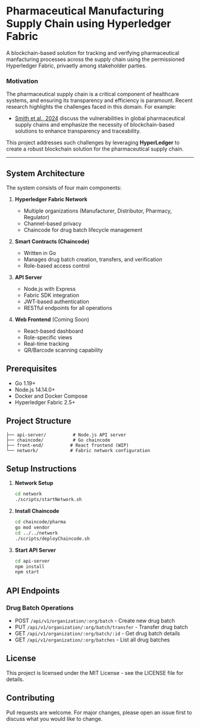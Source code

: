 # Pharmaceutical Manufacturing Supply Chain using Hyperledger Fabric

A blockchain-based solution for tracking and verifying pharmaceutical manfacturing processes across the supply chain using the permissioned Hyperledger Fabric, privaetly among stakeholder parties.

### Motivation

The pharmaceutical supply chain is a critical component of healthcare systems, and ensuring its transparency and efficiency is paramount. Recent research highlights the challenges faced in this domain. For example:

- [Smith et al., 2024](https://www.sciencedirect.com/science/article/abs/pii/S1551741124000792) discuss the vulnerabilities in global pharmaceutical supply chains and emphasize the necessity of blockchain-based solutions to enhance transparency and traceability.

This project addresses such challenges by leveraging **HyperLedger** to create a robust blockchain solution for the pharmaceutical supply chain.

---


## System Architecture

The system consists of four main components:

1. **Hyperledger Fabric Network**
   - Multiple organizations (Manufacturer, Distributor, Pharmacy, Regulator)
   - Channel-based privacy
   - Chaincode for drug batch lifecycle management

2. **Smart Contracts (Chaincode)**
   - Written in Go
   - Manages drug batch creation, transfers, and verification
   - Role-based access control

3. **API Server**
   - Node.js with Express
   - Fabric SDK integration
   - JWT-based authentication
   - RESTful endpoints for all operations

4. **Web Frontend** (Coming Soon)
   - React-based dashboard
   - Role-specific views
   - Real-time tracking
   - QR/Barcode scanning capability

## Prerequisites

- Go 1.19+
- Node.js 14.14.0+
- Docker and Docker Compose
- Hyperledger Fabric 2.5+

## Project Structure

```
├── api-server/          # Node.js API server
├── chaincode/           # Go chaincode
├── front-end/          # React frontend (WIP)
└── network/            # Fabric network configuration
```

## Setup Instructions

1. **Network Setup**
   ```bash
   cd network
   ./scripts/startNetwork.sh
   ```

2. **Install Chaincode**
   ```bash
   cd chaincode/pharma
   go mod vendor
   cd ../../network
   ./scripts/deployChaincode.sh
   ```

3. **Start API Server**
   ```bash
   cd api-server
   npm install
   npm start
   ```

## API Endpoints

### Drug Batch Operations

- POST `/api/v1/organization/:org/batch` - Create new drug batch
- PUT `/api/v1/organization/:org/batch/transfer` - Transfer drug batch
- GET `/api/v1/organization/:org/batch/:id` - Get drug batch details
- GET `/api/v1/organization/:org/batches` - List all drug batches

## License

This project is licensed under the MIT License - see the LICENSE file for details.

## Contributing

Pull requests are welcome. For major changes, please open an issue first to discuss what you would like to change.
